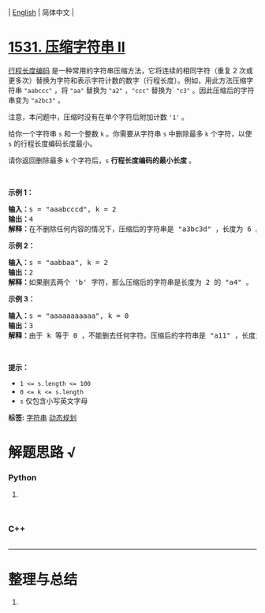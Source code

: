| [English](README_EN.md) | 简体中文 |

# [1531. 压缩字符串 II](https://leetcode.cn/problems/string-compression-ii)
<p><a href="https://baike.baidu.com/item/%E8%A1%8C%E7%A8%8B%E9%95%BF%E5%BA%A6%E7%BC%96%E7%A0%81/2931940?fr=aladdin" target="_blank">行程长度编码</a> 是一种常用的字符串压缩方法，它将连续的相同字符（重复 2 次或更多次）替换为字符和表示字符计数的数字（行程长度）。例如，用此方法压缩字符串 <code>&quot;aabccc&quot;</code> ，将 <code>&quot;aa&quot;</code> 替换为 <code>&quot;a2&quot;</code> ，<code>&quot;ccc&quot;</code> 替换为` <code>&quot;c3&quot;</code> 。因此压缩后的字符串变为 <code>&quot;a2bc3&quot;</code> 。</p>

<p>注意，本问题中，压缩时没有在单个字符后附加计数 <code>&#39;1&#39;</code> 。</p>

<p>给你一个字符串 <code>s</code> 和一个整数 <code>k</code> 。你需要从字符串 <code>s</code> 中删除最多 <code>k</code> 个字符，以使 <code>s</code> 的行程长度编码长度最小。</p>

<p>请你返回删除最多 <code>k</code> 个字符后，<code>s</code> <strong>行程长度编码的最小长度</strong> 。</p>

<p>&nbsp;</p>

<p><strong>示例 1：</strong></p>

<pre><strong>输入：</strong>s = &quot;aaabcccd&quot;, k = 2
<strong>输出：</strong>4
<strong>解释：</strong>在不删除任何内容的情况下，压缩后的字符串是 &quot;a3bc3d&quot; ，长度为 6 。最优的方案是删除 &#39;b&#39; 和 &#39;d&#39;，这样一来，压缩后的字符串为 &quot;a3c3&quot; ，长度是 4 。</pre>

<p><strong>示例 2：</strong></p>

<pre><strong>输入：</strong>s = &quot;aabbaa&quot;, k = 2
<strong>输出：</strong>2
<strong>解释：</strong>如果删去两个 &#39;b&#39; 字符，那么压缩后的字符串是长度为 2 的 &quot;a4&quot; 。
</pre>

<p><strong>示例 3：</strong></p>

<pre><strong>输入：</strong>s = &quot;aaaaaaaaaaa&quot;, k = 0
<strong>输出：</strong>3
<strong>解释：</strong>由于 k 等于 0 ，不能删去任何字符。压缩后的字符串是 &quot;a11&quot; ，长度为 3 。
</pre>

<p>&nbsp;</p>

<p><strong>提示：</strong></p>

<ul>
	<li><code>1 &lt;= s.length &lt;= 100</code></li>
	<li><code>0 &lt;= k &lt;= s.length</code></li>
	<li><code>s</code> 仅包含小写英文字母</li>
</ul>

**标签:**  [字符串](https://leetcode.cn/tag/string) [动态规划](https://leetcode.cn/tag/dynamic-programming) 
# 解题思路 √

### Python

1. 

```python

```


```python

```

### C++

```cpp

```

---



# 整理与总结

1. 